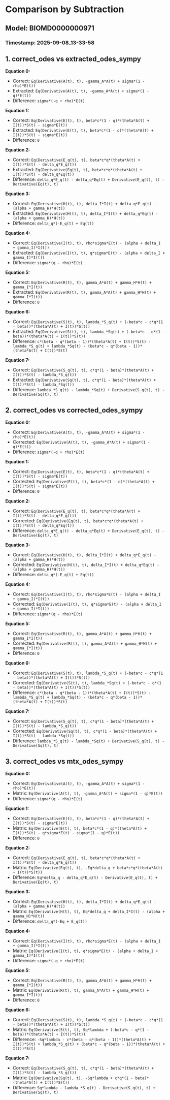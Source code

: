 
# Comparison by Subtraction
## Model: BIOMD0000000971
### Timestamp: 2025-09-08_13-33-58

## 1. correct_odes vs extracted_odes_sympy

**Equation 0:**
- Correct:   `Eq(Derivative(A(t), t), -gamma_A*A(t) + sigma*(1 - rho)*E(t))`
- Extracted: `Eq(Derivative(A(t), t), -gamma_A*A(t) + sigma*(1 - q)*E(t))`
- Difference: `sigma*(-q + rho)*E(t)`

**Equation 1:**
- Correct:   `Eq(Derivative(E(t), t), beta*c*(1 - q)*(theta*A(t) + I(t))*S(t) - sigma*E(t))`
- Extracted: `Eq(Derivative(E(t), t), beta*c*(1 - q)*(theta*A(t) + I(t))*S(t) - sigma*E(t))`
- Difference: `0`

**Equation 2:**
- Correct:   `Eq(Derivative(E_q(t), t), beta*c*q*(theta*A(t) + I(t))*S(t) - delta_q*E_q(t))`
- Extracted: `Eq(Derivative(Eq(t), t), beta*c*q*(theta*A(t) + I(t))*S(t) - delta_q*Eq(t))`
- Difference: `delta_q*E_q(t) - delta_q*Eq(t) + Derivative(E_q(t), t) - Derivative(Eq(t), t)`

**Equation 3:**
- Correct:   `Eq(Derivative(H(t), t), delta_I*I(t) + delta_q*E_q(t) - (alpha + gamma_H)*H(t))`
- Extracted: `Eq(Derivative(H(t), t), delta_I*I(t) + delta_q*Eq(t) - (alpha + gamma_H)*H(t))`
- Difference: `delta_q*(-E_q(t) + Eq(t))`

**Equation 4:**
- Correct:   `Eq(Derivative(I(t), t), rho*sigma*E(t) - (alpha + delta_I + gamma_I)*I(t))`
- Extracted: `Eq(Derivative(I(t), t), q*sigma*E(t) - (alpha + delta_I + gamma_I)*I(t))`
- Difference: `sigma*(q - rho)*E(t)`

**Equation 5:**
- Correct:   `Eq(Derivative(R(t), t), gamma_A*A(t) + gamma_H*H(t) + gamma_I*I(t))`
- Extracted: `Eq(Derivative(R(t), t), gamma_A*A(t) + gamma_H*H(t) + gamma_I*I(t))`
- Difference: `0`

**Equation 6:**
- Correct:   `Eq(Derivative(S(t), t), lambda_*S_q(t) + (-beta*c - c*q*(1 - beta))*(theta*A(t) + I(t))*S(t))`
- Extracted: `Eq(Derivative(S(t), t), lambda_*Sq(t) + (-beta*c - q*(1 - beta))*(theta*A(t) + I(t))*S(t))`
- Difference: `c*(beta - q*(beta - 1))*(theta*A(t) + I(t))*S(t) - lambda_*S_q(t) + lambda_*Sq(t) - (beta*c - q*(beta - 1))*(theta*A(t) + I(t))*S(t)`

**Equation 7:**
- Correct:   `Eq(Derivative(S_q(t), t), c*q*(1 - beta)*(theta*A(t) + I(t))*S(t) - lambda_*S_q(t))`
- Extracted: `Eq(Derivative(Sq(t), t), c*q*(1 - beta)*(theta*A(t) + I(t))*S(t) - lambda_*Sq(t))`
- Difference: `lambda_*S_q(t) - lambda_*Sq(t) + Derivative(S_q(t), t) - Derivative(Sq(t), t)`

## 2. correct_odes vs corrected_odes_sympy

**Equation 0:**
- Correct: `Eq(Derivative(A(t), t), -gamma_A*A(t) + sigma*(1 - rho)*E(t))`
- Corrected: `Eq(Derivative(A(t), t), -gamma_A*A(t) + sigma*(1 - q)*E(t))`
- Difference: `sigma*(-q + rho)*E(t)`

**Equation 1:**
- Correct: `Eq(Derivative(E(t), t), beta*c*(1 - q)*(theta*A(t) + I(t))*S(t) - sigma*E(t))`
- Corrected: `Eq(Derivative(E(t), t), beta*c*(1 - q)*(theta*A(t) + I(t))*S(t) - sigma*E(t))`
- Difference: `0`

**Equation 2:**
- Correct: `Eq(Derivative(E_q(t), t), beta*c*q*(theta*A(t) + I(t))*S(t) - delta_q*E_q(t))`
- Corrected: `Eq(Derivative(Eq(t), t), beta*c*q*(theta*A(t) + I(t))*S(t) - delta_q*Eq(t))`
- Difference: `delta_q*E_q(t) - delta_q*Eq(t) + Derivative(E_q(t), t) - Derivative(Eq(t), t)`

**Equation 3:**
- Correct: `Eq(Derivative(H(t), t), delta_I*I(t) + delta_q*E_q(t) - (alpha + gamma_H)*H(t))`
- Corrected: `Eq(Derivative(H(t), t), delta_I*I(t) + delta_q*Eq(t) - (alpha + gamma_H)*H(t))`
- Difference: `delta_q*(-E_q(t) + Eq(t))`

**Equation 4:**
- Correct: `Eq(Derivative(I(t), t), rho*sigma*E(t) - (alpha + delta_I + gamma_I)*I(t))`
- Corrected: `Eq(Derivative(I(t), t), q*sigma*E(t) - (alpha + delta_I + gamma_I)*I(t))`
- Difference: `sigma*(q - rho)*E(t)`

**Equation 5:**
- Correct: `Eq(Derivative(R(t), t), gamma_A*A(t) + gamma_H*H(t) + gamma_I*I(t))`
- Corrected: `Eq(Derivative(R(t), t), gamma_A*A(t) + gamma_H*H(t) + gamma_I*I(t))`
- Difference: `0`

**Equation 6:**
- Correct: `Eq(Derivative(S(t), t), lambda_*S_q(t) + (-beta*c - c*q*(1 - beta))*(theta*A(t) + I(t))*S(t))`
- Corrected: `Eq(Derivative(S(t), t), lambda_*Sq(t) + (-beta*c - q*(1 - beta))*(theta*A(t) + I(t))*S(t))`
- Difference: `c*(beta - q*(beta - 1))*(theta*A(t) + I(t))*S(t) - lambda_*S_q(t) + lambda_*Sq(t) - (beta*c - q*(beta - 1))*(theta*A(t) + I(t))*S(t)`

**Equation 7:**
- Correct: `Eq(Derivative(S_q(t), t), c*q*(1 - beta)*(theta*A(t) + I(t))*S(t) - lambda_*S_q(t))`
- Corrected: `Eq(Derivative(Sq(t), t), c*q*(1 - beta)*(theta*A(t) + I(t))*S(t) - lambda_*Sq(t))`
- Difference: `lambda_*S_q(t) - lambda_*Sq(t) + Derivative(S_q(t), t) - Derivative(Sq(t), t)`

## 3. correct_odes vs mtx_odes_sympy

**Equation 0:**
- Correct: `Eq(Derivative(A(t), t), -gamma_A*A(t) + sigma*(1 - rho)*E(t))`
- Matrix:  `Eq(Derivative(A(t), t), -gamma_A*A(t) + sigma*(1 - q)*E(t))`
- Difference: `sigma*(q - rho)*E(t)`

**Equation 1:**
- Correct: `Eq(Derivative(E(t), t), beta*c*(1 - q)*(theta*A(t) + I(t))*S(t) - sigma*E(t))`
- Matrix:  `Eq(Derivative(E(t), t), beta*c*(1 - q)*(theta*A(t) + I(t))*S(t) - q*sigma*E(t) - sigma*(1 - q)*E(t))`
- Difference: `0`

**Equation 2:**
- Correct: `Eq(Derivative(E_q(t), t), beta*c*q*(theta*A(t) + I(t))*S(t) - delta_q*E_q(t))`
- Matrix:  `Eq(Derivative(Eq(t), t), -Eq*delta_q + beta*c*q*(theta*A(t) + I(t))*S(t))`
- Difference: `Eq*delta_q - delta_q*E_q(t) - Derivative(E_q(t), t) + Derivative(Eq(t), t)`

**Equation 3:**
- Correct: `Eq(Derivative(H(t), t), delta_I*I(t) + delta_q*E_q(t) - (alpha + gamma_H)*H(t))`
- Matrix:  `Eq(Derivative(H(t), t), Eq*delta_q + delta_I*I(t) - (alpha + gamma_H)*H(t))`
- Difference: `delta_q*(-Eq + E_q(t))`

**Equation 4:**
- Correct: `Eq(Derivative(I(t), t), rho*sigma*E(t) - (alpha + delta_I + gamma_I)*I(t))`
- Matrix:  `Eq(Derivative(I(t), t), q*sigma*E(t) - (alpha + delta_I + gamma_I)*I(t))`
- Difference: `sigma*(-q + rho)*E(t)`

**Equation 5:**
- Correct: `Eq(Derivative(R(t), t), gamma_A*A(t) + gamma_H*H(t) + gamma_I*I(t))`
- Matrix:  `Eq(Derivative(R(t), t), gamma_A*A(t) + gamma_H*H(t) + gamma_I*I(t))`
- Difference: `0`

**Equation 6:**
- Correct: `Eq(Derivative(S(t), t), lambda_*S_q(t) + (-beta*c - c*q*(1 - beta))*(theta*A(t) + I(t))*S(t))`
- Matrix:  `Eq(Derivative(S(t), t), Sq*lambda + (-beta*c - q*(1 - beta))*(theta*A(t) + I(t))*S(t))`
- Difference: `-Sq*lambda - c*(beta - q*(beta - 1))*(theta*A(t) + I(t))*S(t) + lambda_*S_q(t) + (beta*c - q*(beta - 1))*(theta*A(t) + I(t))*S(t)`

**Equation 7:**
- Correct: `Eq(Derivative(S_q(t), t), c*q*(1 - beta)*(theta*A(t) + I(t))*S(t) - lambda_*S_q(t))`
- Matrix:  `Eq(Derivative(Sq(t), t), -Sq*lambda + c*q*(1 - beta)*(theta*A(t) + I(t))*S(t))`
- Difference: `Sq*lambda - lambda_*S_q(t) - Derivative(S_q(t), t) + Derivative(Sq(t), t)`

